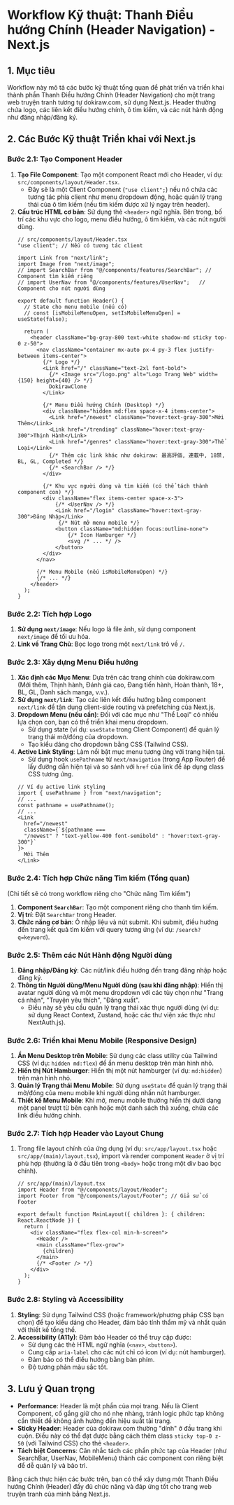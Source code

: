 # Workflow Kỹ thuật: Thanh Điều hướng Chính (Header Navigation) - Next.js

## 1. Mục tiêu

Workflow này mô tả các bước kỹ thuật tổng quan để phát triển và triển khai thành phần Thanh Điều hướng Chính (Header Navigation) cho một trang web truyện tranh tương tự dokiraw.com, sử dụng Next.js. Header thường chứa logo, các liên kết điều hướng chính, ô tìm kiếm, và các nút hành động như đăng nhập/đăng ký.

## 2. Các Bước Kỹ thuật Triển khai với Next.js

### Bước 2.1: Tạo Component Header

1.  **Tạo File Component**: Tạo một component React mới cho Header, ví dụ: `src/components/layout/Header.tsx`.
    *   Đây sẽ là một Client Component (`"use client";`) nếu nó chứa các tương tác phía client như menu dropdown động, hoặc quản lý trạng thái của ô tìm kiếm (nếu tìm kiếm được xử lý ngay trên header).
2.  **Cấu trúc HTML cơ bản**: Sử dụng thẻ `<header>` ngữ nghĩa. Bên trong, bố trí các khu vực cho logo, menu điều hướng, ô tìm kiếm, và các nút người dùng.
    ```tsx
    // src/components/layout/Header.tsx
    "use client"; // Nếu có tương tác client

    import Link from "next/link";
    import Image from "next/image";
    // import SearchBar from "@/components/features/SearchBar"; // Component tìm kiếm riêng
    // import UserNav from "@/components/features/UserNav";   // Component cho nút người dùng

    export default function Header() {
      // State cho menu mobile (nếu có)
      // const [isMobileMenuOpen, setIsMobileMenuOpen] = useState(false);

      return (
        <header className="bg-gray-800 text-white shadow-md sticky top-0 z-50">
          <nav className="container mx-auto px-4 py-3 flex justify-between items-center">
            {/* Logo */}
            <Link href="/" className="text-2xl font-bold">
              {/* <Image src="/logo.png" alt="Logo Trang Web" width={150} height={40} /> */}
              DokirawClone
            </Link>

            {/* Menu Điều hướng Chính (Desktop) */}
            <div className="hidden md:flex space-x-4 items-center">
              <Link href="/newest" className="hover:text-gray-300">Mới Thêm</Link>
              <Link href="/trending" className="hover:text-gray-300">Thịnh Hành</Link>
              <Link href="/genres" className="hover:text-gray-300">Thể Loại</Link>
              {/* Thêm các link khác như dokiraw: 最高評価, 連載中, 18禁, BL, GL, Completed */}
              {/* <SearchBar /> */}
            </div>
            
            {/* Khu vực người dùng và tìm kiếm (có thể tách thành component con) */}
            <div className="flex items-center space-x-3">
                {/* <UserNav /> */}
                <Link href="/login" className="hover:text-gray-300">Đăng Nhập</Link>
                 {/* Nút mở menu mobile */}
                <button className="md:hidden focus:outline-none">
                    {/* Icon Hamburger */}
                    <svg /* ... */ />
                </button>
            </div>
          </nav>

          {/* Menu Mobile (nếu isMobileMenuOpen) */}
          {/* ... */}
        </header>
      );
    }
    ```

### Bước 2.2: Tích hợp Logo

1.  **Sử dụng `next/image`**: Nếu logo là file ảnh, sử dụng component `next/image` để tối ưu hóa.
2.  **Link về Trang Chủ**: Bọc logo trong một `next/link` trỏ về `/`.

### Bước 2.3: Xây dựng Menu Điều hướng

1.  **Xác định các Mục Menu**: Dựa trên các trang chính của dokiraw.com (Mới thêm, Thịnh hành, Đánh giá cao, Đang tiến hành, Hoàn thành, 18+, BL, GL, Danh sách manga, v.v.).
2.  **Sử dụng `next/link`**: Tạo các liên kết điều hướng bằng component `next/link` để tận dụng client-side routing và prefetching của Next.js.
3.  **Dropdown Menu (nếu cần)**: Đối với các mục như "Thể Loại" có nhiều lựa chọn con, bạn có thể triển khai menu dropdown.
    *   Sử dụng state (ví dụ: `useState` trong Client Component) để quản lý trạng thái mở/đóng của dropdown.
    *   Tạo kiểu dáng cho dropdown bằng CSS (Tailwind CSS).
4.  **Active Link Styling**: Làm nổi bật mục menu tương ứng với trang hiện tại.
    *   Sử dụng hook `usePathname` từ `next/navigation` (trong App Router) để lấy đường dẫn hiện tại và so sánh với `href` của link để áp dụng class CSS tương ứng.
    ```tsx
    // Ví dụ active link styling
    import { usePathname } from "next/navigation";
    // ...
    const pathname = usePathname();
    // ...
    <Link 
      href="/newest"
      className={`${pathname === 
      "/newest" ? "text-yellow-400 font-semibold" : "hover:text-gray-300"}`
    }>
      Mới Thêm
    </Link>
    ```

### Bước 2.4: Tích hợp Chức năng Tìm kiếm (Tổng quan)

(Chi tiết sẽ có trong workflow riêng cho "Chức năng Tìm kiếm")

1.  **Component `SearchBar`**: Tạo một component riêng cho thanh tìm kiếm.
2.  **Vị trí**: Đặt `SearchBar` trong Header.
3.  **Chức năng cơ bản**: Ô nhập liệu và nút submit. Khi submit, điều hướng đến trang kết quả tìm kiếm với query tương ứng (ví dụ: `/search?q=keyword`).

### Bước 2.5: Thêm các Nút Hành động Người dùng

1.  **Đăng nhập/Đăng ký**: Các nút/link điều hướng đến trang đăng nhập hoặc đăng ký.
2.  **Thông tin Người dùng/Menu Người dùng (sau khi đăng nhập)**: Hiển thị avatar người dùng và một menu dropdown với các tùy chọn như "Trang cá nhân", "Truyện yêu thích", "Đăng xuất".
    *   Điều này sẽ yêu cầu quản lý trạng thái xác thực người dùng (ví dụ: sử dụng React Context, Zustand, hoặc các thư viện xác thực như NextAuth.js).

### Bước 2.6: Triển khai Menu Mobile (Responsive Design)

1.  **Ẩn Menu Desktop trên Mobile**: Sử dụng các class utility của Tailwind CSS (ví dụ: `hidden md:flex`) để ẩn menu desktop trên màn hình nhỏ.
2.  **Hiển thị Nút Hamburger**: Hiển thị một nút hamburger (ví dụ: `md:hidden`) trên màn hình nhỏ.
3.  **Quản lý Trạng thái Menu Mobile**: Sử dụng `useState` để quản lý trạng thái mở/đóng của menu mobile khi người dùng nhấn nút hamburger.
4.  **Thiết kế Menu Mobile**: Khi mở, menu mobile thường hiển thị dưới dạng một panel trượt từ bên cạnh hoặc một danh sách thả xuống, chứa các link điều hướng chính.

### Bước 2.7: Tích hợp Header vào Layout Chung

1.  Trong file layout chính của ứng dụng (ví dụ: `src/app/layout.tsx` hoặc `src/app/(main)/layout.tsx`), import và render component `Header` ở vị trí phù hợp (thường là ở đầu tiên trong `<body>` hoặc trong một div bao bọc chính).
    ```tsx
    // src/app/(main)/layout.tsx
    import Header from "@/components/layout/Header";
    import Footer from "@/components/layout/Footer"; // Giả sử có Footer

    export default function MainLayout({ children }: { children: React.ReactNode }) {
      return (
        <div className="flex flex-col min-h-screen">
          <Header />
          <main className="flex-grow">
            {children}
          </main>
          {/* <Footer /> */}
        </div>
      );
    }
    ```

### Bước 2.8: Styling và Accessibility

1.  **Styling**: Sử dụng Tailwind CSS (hoặc framework/phương pháp CSS bạn chọn) để tạo kiểu dáng cho Header, đảm bảo tính thẩm mỹ và nhất quán với thiết kế tổng thể.
2.  **Accessibility (A11y)**: Đảm bảo Header có thể truy cập được:
    *   Sử dụng các thẻ HTML ngữ nghĩa (`<nav>`, `<button>`).
    *   Cung cấp `aria-label` cho các nút chỉ có icon (ví dụ: nút hamburger).
    *   Đảm bảo có thể điều hướng bằng bàn phím.
    *   Độ tương phản màu sắc tốt.

## 3. Lưu ý Quan trọng

*   **Performance**: Header là một phần của mọi trang. Nếu là Client Component, cố gắng giữ cho nó nhẹ nhàng, tránh logic phức tạp không cần thiết để không ảnh hưởng đến hiệu suất tải trang.
*   **Sticky Header**: Header của dokiraw.com thường "dính" ở đầu trang khi cuộn. Điều này có thể đạt được bằng cách thêm class `sticky top-0 z-50` (với Tailwind CSS) cho thẻ `<header>`.
*   **Tách biệt Concerns**: Cân nhắc tách các phần phức tạp của Header (như SearchBar, UserNav, MobileMenu) thành các component con riêng biệt để dễ quản lý và bảo trì.

Bằng cách thực hiện các bước trên, bạn có thể xây dựng một Thanh Điều hướng Chính (Header) đầy đủ chức năng và đáp ứng tốt cho trang web truyện tranh của mình bằng Next.js.
